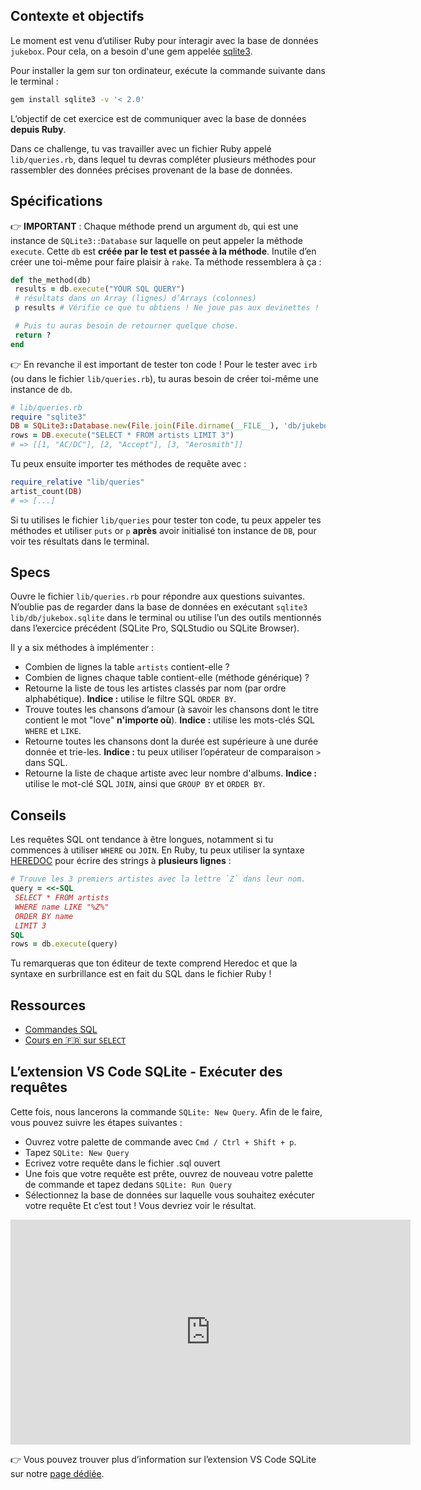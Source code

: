 ## Contexte et objectifs
Le moment est venu d’utiliser Ruby pour interagir avec la base de données `jukebox`. Pour cela, on a besoin d'une gem appelée [sqlite3](http://rubygems.org/gems/sqlite3).

Pour installer la gem sur ton ordinateur, exécute la commande suivante dans le terminal :

```bash
gem install sqlite3 -v '< 2.0'
```

L’objectif de cet exercice est de communiquer avec la base de données **depuis Ruby**.

Dans ce challenge, tu vas travailler avec un fichier Ruby appelé `lib/queries.rb`, dans lequel tu devras compléter plusieurs méthodes pour rassembler des données précises provenant de la base de données.

## Spécifications

👉 **IMPORTANT** : Chaque méthode prend un argument `db`, qui est une instance de `SQLite3::Database` sur laquelle on peut appeler la méthode `execute`. Cette `db` est **créée par le test et passée à la méthode**. Inutile d’en créer une toi-même pour faire plaisir à `rake`. Ta méthode ressemblera à ça :

```ruby
def the_method(db)
 results = db.execute("YOUR SQL QUERY")
 # résultats dans un Array (lignes) d’Arrays (colonnes)
 p results # Vérifie ce que tu obtiens ! Ne joue pas aux devinettes !

 # Puis tu auras besoin de retourner quelque chose.
 return ?
end
```

👉 En revanche il est important de tester ton code ! Pour le tester avec `irb` (ou dans le fichier `lib/queries.rb`), tu auras besoin de créer toi-même une instance de `db`.

```ruby
# lib/queries.rb
require "sqlite3"
DB = SQLite3::Database.new(File.join(File.dirname(__FILE__), 'db/jukebox.sqlite'))
rows = DB.execute("SELECT * FROM artists LIMIT 3")
# => [[1, "AC/DC"], [2, "Accept"], [3, "Aerosmith"]]
```

Tu peux ensuite importer tes méthodes de requête avec :

```ruby
require_relative "lib/queries"
artist_count(DB)
# => [...]
```

Si tu utilises le fichier `lib/queries` pour tester ton code, tu peux appeler tes méthodes et utiliser `puts` or `p` **après** avoir initialisé ton instance de `DB`, pour voir tes résultats dans le terminal.

## Specs

Ouvre le fichier `lib/queries.rb` pour répondre aux questions suivantes. N’oublie pas de regarder dans la base de données en exécutant `sqlite3 lib/db/jukebox.sqlite` dans le terminal ou utilise l’un des outils mentionnés dans l’exercice précédent (SQLite Pro, SQLStudio ou SQLite Browser).

Il y a six méthodes à implémenter :

- Combien de lignes la table `artists` contient-elle ?
- Combien de lignes chaque table contient-elle (méthode générique) ?
- Retourne la liste de tous les artistes classés par nom (par ordre alphabétique). **Indice :** utilise le filtre SQL `ORDER BY`.
- Trouve toutes les chansons d’amour (à savoir les chansons dont le titre contient le mot "love" **n'importe où**). **Indice :** utilise les mots-clés SQL `WHERE` et `LIKE`.
- Retourne toutes les chansons dont la durée est supérieure à une durée donnée et trie-les. **Indice :** tu peux utiliser l’opérateur de comparaison `>` dans SQL.
- Retourne la liste de chaque artiste avec leur nombre d'albums. **Indice :** utilise le mot-clé SQL `JOIN`, ainsi que `GROUP BY` et `ORDER BY`.

## Conseils

Les requêtes SQL ont tendance à être longues, notamment si tu commences à utiliser `WHERE` ou `JOIN`. En Ruby, tu peux utiliser la syntaxe [HEREDOC](https://www.rubyguides.com/2018/11/ruby-heredoc/) pour écrire des strings à **plusieurs lignes** :

```ruby
# Trouve les 3 premiers artistes avec la lettre `Z` dans leur nom.
query = <<-SQL
 SELECT * FROM artists
 WHERE name LIKE "%Z%"
 ORDER BY name
 LIMIT 3
SQL
rows = db.execute(query)
```

Tu remarqueras que ton éditeur de texte comprend Heredoc et que la syntaxe en surbrillance est en fait du SQL dans le fichier Ruby !

## Ressources

- [Commandes SQL](https://www.codecademy.com/article/sql-commands)
- [Cours en 🇫🇷 sur `SELECT`](http://sqlpro.developpez.com/cours/sqlaz/select/#L3.4)

## L’extension VS Code SQLite - Exécuter des requêtes

Cette fois, nous lancerons la commande `SQLite: New Query`. Afin de le faire, vous pouvez suivre les étapes suivantes :
- Ouvrez votre palette de commande avec `Cmd / Ctrl + Shift + p`.
- Tapez  `SQLite: New Query`
- Ecrivez votre requête dans le fichier .sql ouvert
- Une fois que votre requête est prête, ouvrez de nouveau votre palette de commande et tapez dedans `SQLite: Run Query`
- Sélectionnez la base de données sur laquelle vous souhaitez exécuter votre requête
Et c’est tout ! Vous devriez voir le résultat.

<iframe src="https://player.vimeo.com/video/690525239?h=ca70e032e8" width="640" height="360" frameborder="0" webkitallowfullscreen mozallowfullscreen allowfullscreen></iframe>

:point_right: Vous pouvez trouver plus d’information sur l’extension VS Code SQLite sur notre [page dédiée](https://kitt.lewagon.com/knowledge/cheatsheets/vs_code_sqlite_extension).
